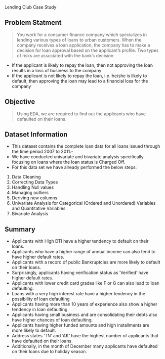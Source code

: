 Lending Club Case Study

## Problem Statment
> You work for a consumer finance company which specializes in lending various 
  types of loans to urban customers. When the company receives a loan application, 
  the company has to make a decision for loan approval based on the applicant’s 
  profile. Two types of risks are associated with the bank’s decision:
 - If the applicant is likely to repay the loan, then not approving the loan results in 
   a loss of business to the company
 - If the applicant is not likely to repay the loan, i.e. he/she is likely to default, then 
   approving the loan may lead to a financial loss for the company

## Objective
> Using EDA, we are required to find out the applicants who have defaulted on their loans.


## Dataset Information
- This dataset contains the complete loan data for all loans issued through the time period 2007 to 2011.-
- We have conducted univariate and bivariate analysis specifically focusing on loans where the loan status 
   is Charged Off.
- For this data set we have already performed the below steps:
 1. Data Cleaning
 2. Correcting Data Types
 3. Handling Null values
 4. Managing outliers
 5. Deriving new columns 
 6. Univariate Analysis for Categorical (Ordered and Unordered) Variables and Quantitative Variables
 7. Bivariate Analysis



## Summary
 - Applicants with High DTI have a higher tendency to default on their loans.
 -  Applicants who have a higher range of annual income can also tend to have higher default rates.
 -  Applicants with a record of public Bankruptcies are more likely to default on their loans.
 -  Surprisingly, applicants having verification status as ‘Verified’ have higher default rates.
 -  Applicants with lower credit card grades like F or G can also lead to loan defaulting.
 -  Loans with a very high interest rate have a higher tendency in the possibility of loan defaulting
 -  Applicants having more than 10 years of experience also show a higher tendency in loan defaulting.
 -  Applicants having small business and are consolidating their debts also have higher chances of loan defaulting.
 -  Applicants having higher funded amounts and high installments are more likely to default.
 -  Address states ‘TN’ and ‘AK’ have the highest number of applicants that have defaulted on their loans.
 -  Additionally, in the month of December many applicants have defaulted on their loans due to holiday season.





<!-- Optional -->
<!-- ## License -->
<!-- This project is open source and available under the [... License](). -->

<!-- You don't have to include all sections - just the one's relevant to your project -->
